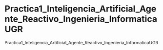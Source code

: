 # Practica1_Inteligencia_Artificial_Agente_Reactivo_Ingenieria_InformaticaUGR
Practica1_Inteligencia_Artificial_Agente_Reactivo_Ingenieria_InformaticaUGR
